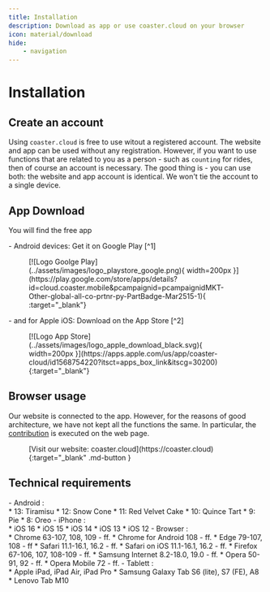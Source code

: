 ```yaml
---
title: Installation
description: Download as app or use coaster.cloud on your browser
icon: material/download
hide:
    - navigation
---
```

# Installation

## Create an account

Using `coaster.cloud` is free to use witout a registered account. The website and app can be used without any registration.
However, if you want to use functions that are related to you as a person - such as `counting` for rides, then of course an account is necessary.
The good thing is - you can use both: the website and app account is identical. We won't tie the account to a single device.

## App Download

You will find the free app
<div class="grid cards" markdown>
-  Android devices: Get it on Google Play [^1]<br>
    <figure markdown>
    [![Logo Goolge Play](../assets/images/logo_playstore_google.png){ width=200px }](https://play.google.com/store/apps/details?id=cloud.coaster.mobile&pcampaignid=pcampaignidMKT-Other-global-all-co-prtnr-py-PartBadge-Mar2515-1){ :target="_blank"}
    </figure>
- and for Apple iOS: Download on the App Store [^2]<br>
    <figure markdown>[![Logo App Store](../assets/images/logo_apple_download_black.svg){ width=200px }](https://apps.apple.com/us/app/coaster-cloud/id1568754220?itsct=apps_box_link&itscg=30200){:target="_blank"}
    </figure>
</div>

## Browser usage

Our website is connected to the app. However, for the reasons of good architecture, we have not kept all the functions the same. In particular, the [contribution](../contribute/) is executed on the web page.

<figure markdown>
[Visit our website: coaster.cloud](https://coaster.cloud){:target="_blank" .md-button }
</figure>

## Technical requirements

<div class="grid cards" markdown>
- Android :<br>
    * 13: Tiramisu
    * 12: Snow Cone
    * 11: Red Velvet Cake
    * 10: Quince Tart
    * 9: Pie
    * 8: Oreo
- iPhone :<br>
    * iOS 16
    * iOS 15
    * iOS 14
    * iOS 13
    * iOS 12
- Browser :<br>
    * Chrome 63-107, 108, 109 - ff.
    * Chrome for Android 108 - ff.
    * Edge 79-107, 108 - ff
    * Safari 11.1-16.1, 16.2 - ff.
    * Safari on iOS 11.1-16.1, 16.2 - ff.
    * Firefox 67-106, 107, 108-109 - ff.
    * Samsung Internet 8.2-18.0, 19.0 - ff.
    * Opera 50-91, 92 - ff.
    * Opera Mobile 72 - ff.
- Tablett :<br>
    * Apple iPad, iPad Air, iPad Pro
    * Samsung Galaxy Tab S6 (lite), S7 (FE), A8
    * Lenovo Tab M10
</div>

[^1]: Google Play and the Google Play logo are trademarks of Google LLC.
[^2]: iOS and App Store are trademarks of Apple Inc., registered in the U.S. and other countries.
